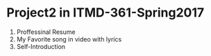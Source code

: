 # Project2 in ITMD-361-Spring2017

1. Proffessinal Resume
2. My Favorite song in video with lyrics
3. Self-Introduction
